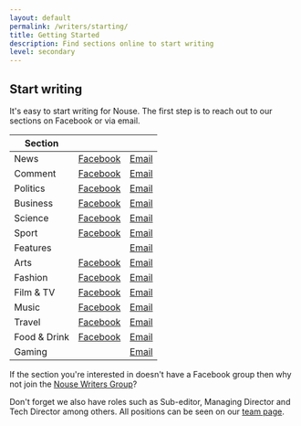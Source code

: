 ```yaml
---
layout: default
permalink: /writers/starting/
title: Getting Started
description: Find sections online to start writing
level: secondary
---
```


## Start writing
It's easy to start writing for Nouse.  The first step is to reach out to our sections on Facebook or via email.

|Section|||
|-------|--------|-----|
|News|[Facebook](https://www.facebook.com/groups/354905121235819)|[Email](mailto:news@nouse.co.uk)|
|Comment|[Facebook](https://www.facebook.com/groups/562443620457536)|[Email](mailto:comment@nouse.co.uk)|
|Politics|[Facebook](https://www.facebook.com/groups/275304362536974)|[Email](mailto:politics@nouse.co.uk)|
|Business|[Facebook](https://www.facebook.com/groups/172645232876420)|[Email](mailto:business@nouse.co.uk)|
|Science|[Facebook](https://www.facebook.com/groups/184958744963453)|[Email](mailto:science@nouse.co.uk)|
|Sport|[Facebook](https://www.facebook.com/groups/404734572874217)|[Email](mailto:sport@nouse.co.uk)|
|Features||[Email](mailto:features@nouse.co.uk)|
|Arts|[Facebook](https://www.facebook.com/groups/214372338633497)|[Email](mailto:arts@nouse.co.uk)|
|Fashion|[Facebook](https://www.facebook.com/groups/639515986069121)|[Email](mailto:fashion@nouse.co.uk)|
|Film & TV|[Facebook](https://www.facebook.com/groups/470285763031742)|[Email](mailto:film@nouse.co.uk)|
|Music|[Facebook](https://www.facebook.com/groups/451604781541406)|[Email](mailto:music@nouse.co.uk)|
|Travel|[Facebook](https://www.facebook.com/groups/1175247975899773)|[Email](mailto:travel@nouse.co.uk)|
|Food & Drink|[Facebook](https://www.facebook.com/groups/522645171081744)|[Email](mailto:food@nouse.co.uk)|
|Gaming||[Email](mailto:gaming@nouse.co.uk)|

If the section you're interested in doesn't have a Facebook group then why not join the [Nouse Writers Group](https://www.facebook.com/groups/1907105602887578/)?

Don't forget we also have roles such as Sub-editor, Managing Director and Tech Director among others.  All positions can be seen on our [team page](https://www.nouse.co.uk/about-nouse/whos-nouse/).
